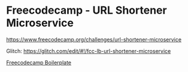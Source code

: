 # Freecodecamp - URL Shortener Microservice

https://www.freecodecamp.org/challenges/url-shortener-microservice

Glitch: https://glitch.com/edit/#!/fcc-lb-url-shortener-microservice

[Freecodecamp Boilerplate](https://glitch.com/#!/import/github/freeCodeCamp/boilerplate-npm)
